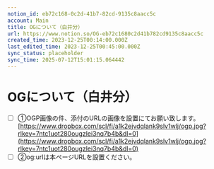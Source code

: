 ```yaml
---
notion_id: eb72c168-0c2d-41b7-82cd-9135c8aacc5c
account: Main
title: OGについて（白井分）
url: https://www.notion.so/OG-eb72c1680c2d41b782cd9135c8aacc5c
created_time: 2023-12-25T00:14:00.000Z
last_edited_time: 2023-12-25T00:45:00.000Z
sync_status: placeholder
sync_time: 2025-07-12T15:01:15.064442
---
```

# OGについて（白井分）

- [ ] ①OGP画像の件、添付のURLの画像を設置にてお願い致します。
[https://www.dropbox.com/scl/fi/a1k2ejvdqlank9slv1wlj/ogp.jpg?rlkey=7ntc1uot280ougzlei3nq7b4b&dl=0](https://www.dropbox.com/scl/fi/a1k2ejvdqlank9slv1wlj/ogp.jpg?rlkey=7ntc1uot280ougzlei3nq7b4b&dl=0)
- [ ] ②og:urlは本ページURLを設置ください。